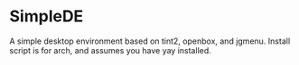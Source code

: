 # SimpleDE
A simple desktop environment based on tint2, openbox, and jgmenu. Install script is for arch, and assumes you have yay installed.
